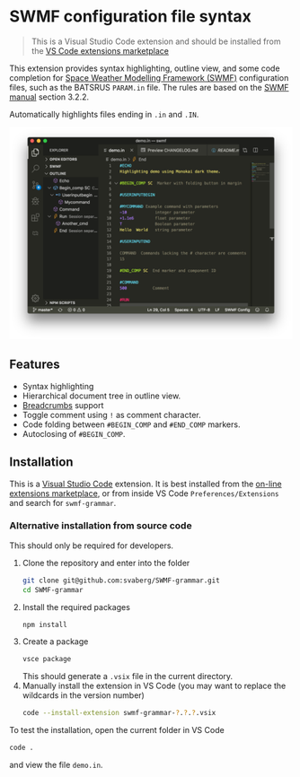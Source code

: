 # SWMF configuration file syntax

> This is a Visual Studio Code extension and should be installed from the [VS Code extensions marketplace](https://marketplace.visualstudio.com/items?itemName=svaberg.swmf-grammar)

This extension provides syntax highlighting, outline view, and some code completion for [Space Weather Modelling Framework (SWMF)](http://csem.engin.umich.edu/tools/swmf/) configuration files, such as the BATSRUS `PARAM.in` file. The rules are based on the [SWMF manual](http://csem.engin.umich.edu/tools/swmf/documentation/SWMF.pdf) section 3.2.2.

Automatically highlights files ending in `.in` and `.IN`.

![Features demo](images/demo.png)

## Features

 * Syntax highlighting 
 * Hierarchical document tree in outline view.
 * [Breadcrumbs](https://code.visualstudio.com/updates/v1_26#_breadcrumbs) support
 * Toggle comment using `!` as comment character.
 * Code folding between `#BEGIN_COMP` and `#END_COMP` markers.
 * Autoclosing of `#BEGIN_COMP`.

## Installation

This is a [Visual Studio Code](https://code.visualstudio.com/download) extension. It is best installed from the [on-line extensions marketplace](https://marketplace.visualstudio.com/items?itemName=svaberg.swmf-grammar), or from inside VS Code `Preferences/Extensions` and search for `swmf-grammar`.

### Alternative installation from source code

This should only be required for developers. 

1.  Clone the repository and enter into the folder
    ```bash
    git clone git@github.com:svaberg/SWMF-grammar.git 
    cd SWMF-grammar
    ```
2.  Install the required packages
    ```bash
    npm install
    ```
3.  Create a package
    ```bash
    vsce package
    ```
    This should generate a `.vsix` file in the current directory.
4.  Manually install the extension in VS Code (you may want to replace the wildcards in the version number)
    ```bash
    code --install-extension swmf-grammar-?.?.?.vsix
    ```

To test the installation, open the current folder in VS Code
```bash
code .
```
and view the file `demo.in`.